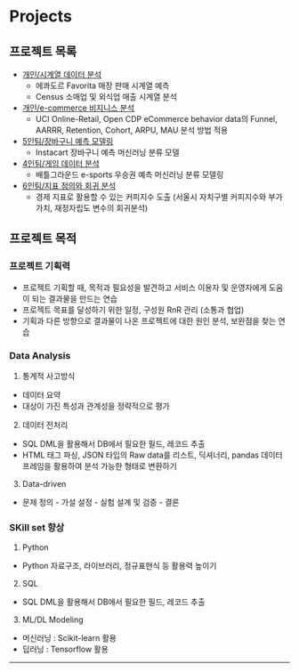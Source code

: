 # Projects
## 프로젝트 목록
* [개인/시계열 데이터 분석](https://github.com/MilKim0818/projects/tree/main/time-series-analysis)
  * 에콰도르 Favorita 매장 판매 시계열 예측
  * Census 소매업 및 외식업 매출 시계열 분석
* [개인/e-commerce 비지니스 분석](https://github.com/MilKim0818/projects/tree/main/eCommerce-behavior)
  * UCI Online-Retail, Open CDP eCommerce behavior data의 Funnel, AARRR, Retention, Cohort, ARPU, MAU 분석 방법 적용
* [5인팀/장바구니 예측 모델링](https://github.com/MilKim0818/projects/tree/main/market-basket-prediction)
  * Instacart 장바구니 예측 머신러닝 분류 모델
* [4인팀/게임 데이터 분석](https://github.com/AIS8-WWCD/final_project)
  * 배틀그라운드 e-sports 우승권 예측 머신러닝 분류 모델링
* [6인팀/지표 정의와 회귀 분석](https://github.com/MilKim0818/projects/tree/main/coffee-index)
  * 경제 지표로 활용할 수 있는 커피지수 도출 (서울시 자치구별 커피지수와 부가가치, 재정자립도 변수의 회귀분석)

## 프로젝트 목적
### 프로젝트 기획력
* 프로젝트 기획할 때, 목적과 필요성을 발견하고 서비스 이용자 및 운영자에게 도움이 되는 결과물을 만드는 연습
* 프로젝트 목표를 달성하기 위한 일정, 구성원 RnR 관리 (소통과 협업)
* 기획과 다른 방향으로 결과물이 나온 프로젝트에 대한 원인 분석, 보완점을 찾는 연습

### Data Analysis 
1. 통계적 사고방식
  * 데이터 요약
  * 대상이 가진 특성과 관계성을 정략적으로 평가
    
2. 데이터 전처리
  * SQL DML을 활용해서 DB에서 필요한 필드, 레코드 추출
  * HTML 태그 파싱, JSON 타입의 Raw data를 리스트, 딕셔너리, pandas 데이터프레임을 활용하여 분석 가능한 형태로 변환하기

3. Data-driven
  * 문제 정의 - 가설 설정 - 실험 설계 및 검증 - 결론 

### SKill set 향상
1. Python
  * Python 자료구조, 라이브러리, 정규표현식 등 활용력 높이기
2. SQL
  * SQL DML을 활용해서 DB에서 필요한 필드, 레코드 추출
3. ML/DL Modeling
  * 머신러닝 : Scikit-learn 활용
  * 딥러닝 : Tensorflow 활용
---
